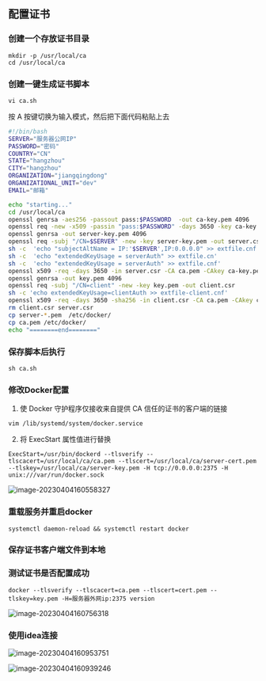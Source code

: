 ## 配置证书

### 创建一个存放证书目录

```shell
mkdir -p /usr/local/ca
cd /usr/local/ca
```

### 创建一键生成证书脚本

```
vi ca.sh
```

按 A 按键切换为输入模式，然后把下面代码粘贴上去

```sh
#!/bin/bash
SERVER="服务器公网IP"
PASSWORD="密码"
COUNTRY="CN"
STATE="hangzhou"
CITY="hangzhou"
ORGANIZATION="jiangqingdong"
ORGANIZATIONAL_UNIT="dev"
EMAIL="邮箱"

echo "starting..."
cd /usr/local/ca
openssl genrsa -aes256 -passout pass:$PASSWORD  -out ca-key.pem 4096
openssl req -new -x509 -passin "pass:$PASSWORD" -days 3650 -key ca-key.pem -sha256 -out ca.pem -subj "/C=$COUNTRY/ST=$STATE/L=$CITY/O=$ORGANIZATION/OU=$ORGANIZATIONAL_UNIT/CN=$SERVER/emailAddress=$EMAIL"
openssl genrsa -out server-key.pem 4096
openssl req -subj "/CN=$SERVER" -new -key server-key.pem -out server.csr
sh -c  'echo "subjectAltName = IP:'$SERVER',IP:0.0.0.0" >> extfile.cnf'
sh -c  'echo "extendedKeyUsage = serverAuth" >> extfile.cn'
sh -c  'echo "extendedKeyUsage = serverAuth" >> extfile.cnf'
openssl x509 -req -days 3650 -in server.csr -CA ca.pem -CAkey ca-key.pem -passin "pass:$PASSWORD" -CAcreateserial -out server-cert.pem -extfile extfile.cnf
openssl genrsa -out key.pem 4096
openssl req -subj "/CN=client" -new -key key.pem -out client.csr
sh -c 'echo extendedKeyUsage=clientAuth >> extfile-client.cnf'
openssl x509 -req -days 3650 -sha256 -in client.csr -CA ca.pem -CAkey ca-key.pem -passin "pass:$PASSWORD" -CAcreateserial -out cert.pem -extfile extfile-client.cnf
rm client.csr server.csr
cp server-*.pem  /etc/docker/
cp ca.pem /etc/docker/
echo "========end========"
```

### 保存脚本后执行

```shell
sh ca.sh
```

### 修改Docker配置

1.  使 Docker 守护程序仅接收来自提供 CA 信任的证书的客户端的链接

```shell
vim /lib/systemd/system/docker.service
```

2.  将 ExecStart 属性值进行替换

```shell
ExecStart=/usr/bin/dockerd --tlsverify --tlscacert=/usr/local/ca/ca.pem --tlscert=/usr/local/ca/server-cert.pem --tlskey=/usr/local/ca/server-key.pem -H tcp://0.0.0.0:2375 -H unix:///var/run/docker.sock
```

![image-20230404160558327](https://img.jssjqd.cn/202304041605818.png)

### 重载服务并重启docker

```shell
systemctl daemon-reload && systemctl restart docker
```

### 保存证书客户端文件到本地

### 测试证书是否配置成功

```shell
docker --tlsverify --tlscacert=ca.pem --tlscert=cert.pem --tlskey=key.pem -H=服务器外网ip:2375 version
```

![image-20230404160756318](C:/Users/jiang/AppData/Roaming/Typora/typora-user-images/image-20230404160756318.png)

### 使用idea连接

![image-20230404160953751](C:/Users/jiang/AppData/Roaming/Typora/typora-user-images/image-20230404160953751.png)

![image-20230404160939246](C:/Users/jiang/AppData/Roaming/Typora/typora-user-images/image-20230404160939246.png)